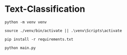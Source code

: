 ﻿# Text-Classification

```console
python -m venv venv

source ./venv/bin/activate || .\venv\Scripts\activate

pip install -r requirements.txt

python main.py
```
